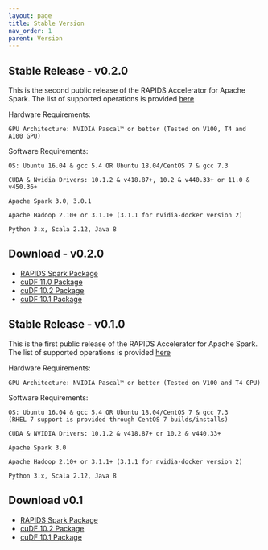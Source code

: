 ```yaml
---
layout: page
title: Stable Version
nav_order: 1
parent: Version
---
```


## Stable Release - v0.2.0
This is the second public release of the RAPIDS Accelerator for Apache Spark. 
The list of supported operations is provided [here](../configs.md#supported-gpu-operators-and-fine-tuning)

Hardware Requirements: 

	GPU Architecture: NVIDIA Pascal™ or better (Tested on V100, T4 and A100 GPU)
	
Software Requirements:

	OS: Ubuntu 16.04 & gcc 5.4 OR Ubuntu 18.04/CentOS 7 & gcc 7.3
	
	CUDA & Nvidia Drivers: 10.1.2 & v418.87+, 10.2 & v440.33+ or 11.0 & v450.36+
	
	Apache Spark 3.0, 3.0.1
	
	Apache Hadoop 2.10+ or 3.1.1+ (3.1.1 for nvidia-docker version 2)
	
	Python 3.x, Scala 2.12, Java 8 

## Download - v0.2.0
* [RAPIDS Spark Package](https://repo1.maven.org/maven2/com/nvidia/rapids-4-spark_2.12/0.1.0/rapids-4-spark_2.12-0.2.0.jar)
* [cuDF 11.0 Package](https://repo1.maven.org/maven2/ai/rapids/cudf/0.15/cudf-0.15-cuda11.jar)
* [cuDF 10.2 Package](https://repo1.maven.org/maven2/ai/rapids/cudf/0.15/cudf-0.15-cuda10-2.jar)
* [cuDF 10.1 Package](https://repo1.maven.org/maven2/ai/rapids/cudf/0.15/cudf-0.15-cuda10-1.jar)

## Stable Release - v0.1.0
This is the first public release of the RAPIDS Accelerator for Apache Spark. 
The list of supported operations is provided [here](../configs.md#supported-gpu-operators-and-fine-tuning)

Hardware Requirements: 
   
    GPU Architecture: NVIDIA Pascal™ or better (Tested on V100 and T4 GPU)

Software Requirements: 

    OS: Ubuntu 16.04 & gcc 5.4 OR Ubuntu 18.04/CentOS 7 & gcc 7.3
    (RHEL 7 support is provided through CentOS 7 builds/installs)

    CUDA & NVIDIA Drivers: 10.1.2 & v418.87+ or 10.2 & v440.33+
    
    Apache Spark 3.0
  
    Apache Hadoop 2.10+ or 3.1.1+ (3.1.1 for nvidia-docker version 2)

    Python 3.x, Scala 2.12, Java 8 


## Download v0.1
* [RAPIDS Spark Package](https://repo1.maven.org/maven2/com/nvidia/rapids-4-spark_2.12/0.1.0/rapids-4-spark_2.12-0.1.0.jar)
* [cuDF 10.2 Package](https://repo1.maven.org/maven2/ai/rapids/cudf/0.14/cudf-0.14-cuda10-2.jar)
* [cuDF 10.1 Package](https://repo1.maven.org/maven2/ai/rapids/cudf/0.14/cudf-0.14-cuda10-1.jar)



